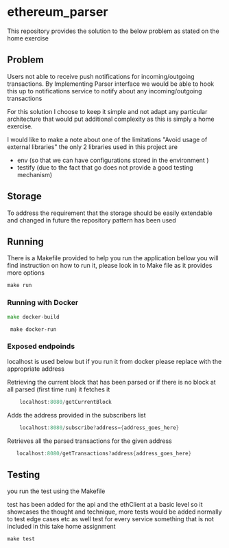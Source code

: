 # ethereum_parser

This repository provides the solution to the below problem as stated on the home exercise

## Problem
Users not able to receive push notifications for incoming/outgoing transactions.
By Implementing Parser interface we would be able to hook this up to notifications service to notify about any incoming/outgoing transactions

For this solution I choose to keep it simple and not adapt any particular architecture that would put additional complexity
as this is simply a home exercise.

I would like to make a note about one of the limitations "Avoid usage of external libraries" the only 2 libraries used in this project are
* env  (so that we can have configurations stored in the environment )
* testify (due to the fact that go does not provide a good testing mechanism)

## Storage 
To address the requirement that the storage should be easily extendable and changed in future the repository pattern has been used

## Running 

There is a Makefile provided to help you run the application bellow you will find instruction on how to run it, please look in to Make file as it provides more options
    
    make run

### Running with Docker

```go
make docker-build
```

     make docker-run

### Exposed endpoinds 
localhost is used below but if you run it from docker please replace with the appropriate address

Retrieving the current block that has been parsed or if there is no block at all parsed (first time run) it fetches it
```go
    localhost:8080/getCurrentBlock 
```

Adds the address provided in the subscribers list
```go
    localhost:8080/subscribe?address={address_goes_here} 
```
Retrieves all the parsed transactions for the given address
```go
   localhost:8080/getTransactions?address{address_goes_here}
```
## Testing

you run the test using the Makefile

test has been added for the api and the ethClient at a basic level so it showcases the thought and technique,
more tests would be added normally to test edge cases etc as well test for every service something that is not included in this take home assignment

    make test